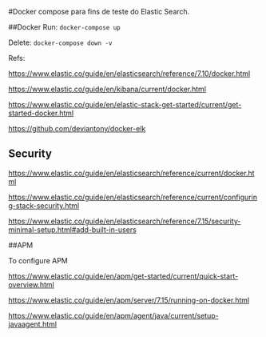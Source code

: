 
#Docker compose para fins de teste do Elastic Search.

##Docker
Run:
`docker-compose up`

Delete:
`docker-compose down -v`

Refs:

https://www.elastic.co/guide/en/elasticsearch/reference/7.10/docker.html

https://www.elastic.co/guide/en/kibana/current/docker.html 

https://www.elastic.co/guide/en/elastic-stack-get-started/current/get-started-docker.html

https://github.com/deviantony/docker-elk

## Security

https://www.elastic.co/guide/en/elasticsearch/reference/current/docker.html

https://www.elastic.co/guide/en/elasticsearch/reference/current/configuring-stack-security.html

https://www.elastic.co/guide/en/elasticsearch/reference/7.15/security-minimal-setup.html#add-built-in-users

##APM

To configure APM

https://www.elastic.co/guide/en/apm/get-started/current/quick-start-overview.html

https://www.elastic.co/guide/en/apm/server/7.15/running-on-docker.html

https://www.elastic.co/guide/en/apm/agent/java/current/setup-javaagent.html